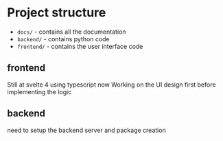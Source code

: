 # Project structure

- `docs/` - contains all the documentation
- `backend/` - contains python code
- `frontend/` - contains the user interface code

## frontend

Still at svelte 4 
using typescript now
Working on the UI design first before implementing the logic

## backend

need to setup the backend server and package creation
```
